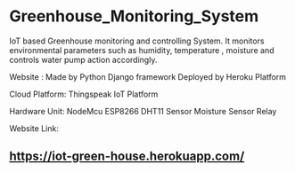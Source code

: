 # Greenhouse_Monitoring_System

IoT based Greenhouse monitoring and controlling System.
It monitors environmental parameters such as humidity, temperature , moisture and controls water pump action accordingly.

Website :
Made by Python Django framework
Deployed by Heroku Platform

Cloud Platform:
Thingspeak IoT Platform 

Hardware Unit:
NodeMcu ESP8266
DHT11 Sensor
Moisture Sensor
Relay

Website Link:
## https://iot-green-house.herokuapp.com/
